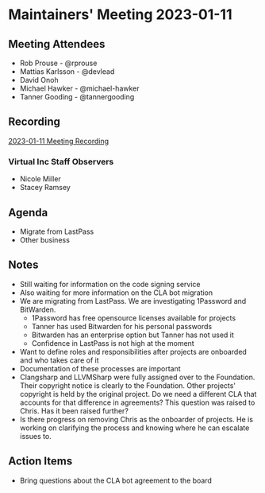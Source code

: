 # Maintainers' Meeting 2023-01-11

## Meeting Attendees

- Rob Prouse - @rprouse
- Mattias Karlsson - @devlead
- David Onoh
- Michael Hawker - @michael-hawker
- Tanner Gooding - @tannergooding

## Recording

[2023-01-11 Meeting Recording](https://virtualinc-my.sharepoint.com/:v:/p/sramsey/EcmXx8sv2opDreL3OdED3QgBURhSWbs6KURjgBRpPSgfbQ)

### Virtual Inc Staff Observers

- Nicole Miller
- Stacey Ramsey

## Agenda

- Migrate from LastPass
- Other business

## Notes

- Still waiting for information on the code signing service
- Also waiting for more information on the CLA bot migration
- We are migrating from LastPass. We are investigating 1Password and BitWarden.
  - 1Password has free opensource licenses available for projects
  - Tanner has used Bitwarden for his personal passwords
  - Bitwarden has an enterprise option but Tanner has not used it
  - Confidence in LastPass is not high at the moment
- Want to define roles and responsibilities after projects are onboarded and who takes care of it
- Documentation of these processes are important
- Clangsharp and LLVMSharp were fully assigned over to the Foundation. Their copyright notice is clearly to the Foundation. Other projects' copyright is held by the original project. Do we need a different CLA that accounts for that difference in agreements? This question was raised to Chris. Has it been raised further?
- Is there progress on removing Chris as the onboarder of projects. He is working on clarifying the process and knowing where he can escalate issues to.

## Action Items

- Bring questions about the CLA bot agreement to the board
